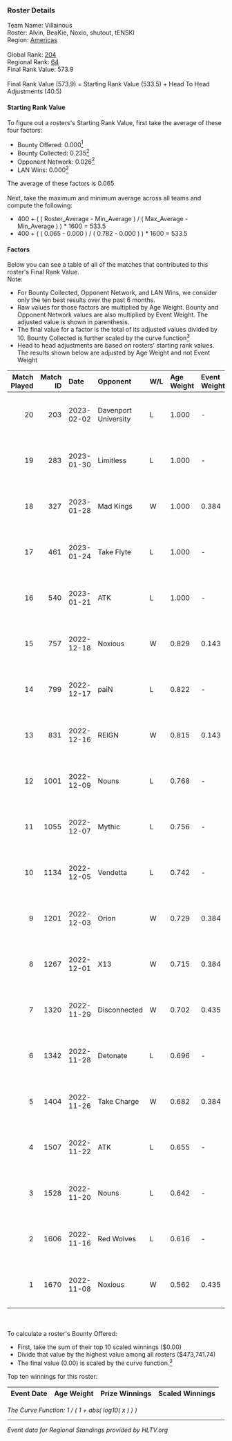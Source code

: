 ### Roster Details<br />
Team Name: Villainous<br />
Roster: Alvin, BeaKie, Noxio, shutout, tENSKI<br />
Region: [Americas]( ../standings_americas.md)<br />
<br />
Global Rank: [204](../standings_global.md)<br />
Regional Rank: [64]( ../standings_americas.md)<br />
Final Rank Value:  573.9<br />
<br />
Final Rank Value (573.9) = Starting Rank Value (533.5) + Head To Head Adjustments (40.5)<br />

#### Starting Rank Value<br />
To figure out a rosters's Starting Rank Value, first take the average of these four factors:<br />
- Bounty Offered: 0.000[<sup>1</sup>](#table2)
- Bounty Collected: 0.235[<sup>2</sup>](#table1)
- Opponent Network: 0.026[<sup>2</sup>](#table1)
- LAN Wins: 0.000[<sup>2</sup>](#table1)

The average of these factors is 0.065<br />
<br />
Next, take the maximum and minimum average across all teams and compute the following:<br />
- 400 + ( ( Roster_Average - Min_Average ) / ( Max_Average - Min_Average ) ) * 1600 = 533.5
- 400 + ( ( 0.065 - 0.000 ) / ( 0.782 - 0.000 ) ) * 1600 = 533.5


#### Factors<br />
Below you can see a table of all of the matches that contributed to this roster's Final Rank Value.<br />
Note:<br />

- For Bounty Collected, Opponent Network, and LAN Wins, we consider only the ten best results over the past 6 months.
- Raw values for those factors are multiplied by Age Weight. Bounty and Opponent Network values are also multiplied by Event Weight. The adjusted value is shown in parenthesis.
- The final value for a factor is the total of its adjusted values divided by 10. Bounty Collected is further scaled by the curve function[<sup>3</sup>](#curveFunction)
- Head to head adjustments are based on rosters' starting rank values. The results shown below are adjusted by Age Weight and not Event Weight
<span id="table1"></span><br />


| Match Played | Match ID | Date       | Opponent             | W/L | Age Weight | Event Weight | Bounty Collected | Opponent Network | LAN Wins  | H2H Adj. | Roster                                |
| -: | -: | :- | :- | :- | :- | :- | :- | :- | :- | -: | :- |
|           20 |      203 | 2023-02-02 | Davenport University | L   | 1.000      | -            | -                | -                | -         |    -9.86 | Alvin, BeaKie, Noxio, shutout, tENSKI |
|           19 |      283 | 2023-01-30 | Limitless            | L   | 1.000      | -            | -                | -                | -         |    -9.64 | Alvin, BeaKie, Noxio, shutout, tENSKI |
|           18 |      327 | 2023-01-28 | Mad Kings            | W   | 1.000      | 0.384        | 0.000 (0.000)    | 0.081 (0.031)    | 0 (0.000) |    13.27 | Alvin, BeaKie, Noxio, shutout, tENSKI |
|           17 |      461 | 2023-01-24 | Take Flyte           | L   | 1.000      | -            | -                | -                | -         |   -12.39 | Alvin, BeaKie, Noxio, shutout, tENSKI |
|           16 |      540 | 2023-01-21 | ATK                  | L   | 1.000      | -            | -                | -                | -         |    -2.79 | Alvin, BeaKie, Noxio, shutout, tENSKI |
|           15 |      757 | 2022-12-18 | Noxious              | W   | 0.829      | 0.143        | 0.006 (0.001)    | 0.180 (0.021)    | 0 (0.000) |    14.36 | Alvin, BeaKie, shutout, tatm, zebra   |
|           14 |      799 | 2022-12-17 | paiN                 | L   | 0.822      | -            | -                | -                | -         |    -1.39 | Alvin, BeaKie, shutout, tatm, zebra   |
|           13 |      831 | 2022-12-16 | REIGN                | W   | 0.815      | 0.143        | 0.003 (0.000)    | 0.153 (0.018)    | 0 (0.000) |    15.69 | Alvin, BeaKie, shutout, tatm, zebra   |
|           12 |     1001 | 2022-12-09 | Nouns                | L   | 0.768      | -            | -                | -                | -         |    -3.20 | Alvin, BeaKie, shutout, tatm, zebra   |
|           11 |     1055 | 2022-12-07 | Mythic               | L   | 0.756      | -            | -                | -                | -         |    -7.99 | Alvin, BeaKie, shutout, tatm, zebra   |
|           10 |     1134 | 2022-12-05 | Vendetta             | L   | 0.742      | -            | -                | -                | -         |    -5.77 | Alvin, BeaKie, shutout, tatm, zebra   |
|            9 |     1201 | 2022-12-03 | Orion                | W   | 0.729      | 0.384        | 0.001 (0.000)    | 0.090 (0.025)    | 0 (0.000) |    13.38 | Alvin, BeaKie, shutout, tatm, zebra   |
|            8 |     1267 | 2022-12-01 | X13                  | W   | 0.715      | 0.384        | 0.001 (0.000)    | 0.090 (0.025)    | 0 (0.000) |    13.51 | Alvin, BeaKie, shutout, tatm, zebra   |
|            7 |     1320 | 2022-11-29 | Disconnected         | W   | 0.702      | 0.435        | 0.008 (0.003)    | 0.225 (0.069)    | 0 (0.000) |    16.74 | Alvin, BeaKie, shutout, tatm, zebra   |
|            6 |     1342 | 2022-11-28 | Detonate             | L   | 0.696      | -            | -                | -                | -         |    -5.23 | Alvin, BeaKie, shutout, tatm, zebra   |
|            5 |     1404 | 2022-11-26 | Take Charge          | W   | 0.682      | 0.384        | 0.000 (0.000)    | 0.105 (0.028)    | 0 (0.000) |     9.87 | Alvin, BeaKie, shutout, tatm, zebra   |
|            4 |     1507 | 2022-11-22 | ATK                  | L   | 0.655      | -            | -                | -                | -         |    -1.80 | Alvin, BeaKie, shutout, tatm, zebra   |
|            3 |     1528 | 2022-11-20 | Nouns                | L   | 0.642      | -            | -                | -                | -         |    -2.32 | Alvin, BeaKie, shutout, tatm, zebra   |
|            2 |     1606 | 2022-11-16 | Red Wolves           | L   | 0.616      | -            | -                | -                | -         |    -6.79 | Alvin, BeaKie, shutout, tatm, zebra   |
|            1 |     1670 | 2022-11-08 | Noxious              | W   | 0.562      | 0.435        | 0.006 (0.001)    | 0.180 (0.044)    | 0 (0.000) |    12.81 | Alvin, BeaKie, shutout, tatm, zebra   |

<br />
<span id="table2"></span><br />
To calculate a roster's Bounty Offered:<br />

- First, take the sum of their top 10 scaled winnings ($0.00)
- Divide that value by the highest value among all rosters ($473,741.74)
- The final value (0.00) is scaled by the curve function.[<sup>3</sup>](#curveFunction)

Top ten winnings for this roster:<br />

| Event Date | Age Weight | Prize Winnings | Scaled Winnings |
| :- | -: | :- | :- |


<span id="curveFunction"></span>_The Curve Function: 1 / ( 1 + abs( log10( x ) ) )_<br />

---
_Event data for Regional Standings provided by HLTV.org_<br />
